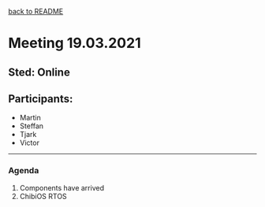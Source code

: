 [back to README](../../README.md)
# Meeting 19.03.2021

## Sted: Online

## Participants:
 - Martin
 - Steffan
 - Tjark
 - Victor

---

### Agenda

1. Components have arrived
2. ChibiOS RTOS 
